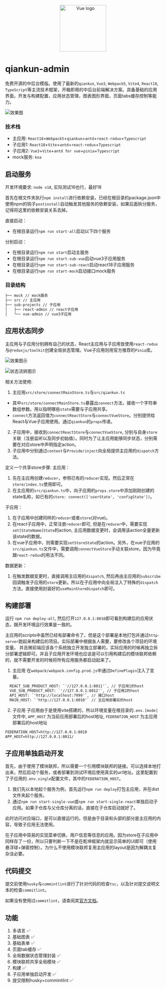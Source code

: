 <p align="center"><img width="150" src="./src/assets/images/logo.png" alt="Vue logo" /></p>

# qiankun-admin

免费开源的中后台模版。使用了最新的`qiankun`, `Vue3`, `Webpack5`, `Vite4`, `React18`, `TypeScript`等主流技术框架，开箱即用的中后台前端解决方案。具备基础的应用界面，开发与构建配置，应用状态管理，图表图形界面，页面tabs缓存控制等能力。

![效果图](./src/assets/images/example.gif)

### 技术栈
- 主应用: `React18`+`Webpack5`+`qiankun`+`antd`+`react-redux`+`Typescript`
- 子应用1: `React18`+`Vite`+`antd`+`react-redux`+`Typescript`
- 子应用2: `Vue3`+`Vite`+`antd for vue`+`pinia`+`Typescript`
- mock服务: `koa`

## 启动服务

开发环境要求: `node v18`, 实际测试16也行，最好18

首先在根文件夹执行`npm install`进行依赖安装，已经在根目录的package.json中使用npm的钩子`postinstall`自动触发其他服务的依赖安装，如果后面拆分服务，记得将这里的依赖安装关系去掉。

直接启动：
- 在根目录运行`npm run start-all`启动以下四个服务

分别启动：
- 在根目录运行`npm run start`启动主服务
- 在根目录运行`npm run start-sub-vue`启动vue3子应用服务
- 在根目录运行`npm run start-sub-react`启动react18子应用服务
- 在根目录运行`npm run start-mock`启动接口mock服务

### 目录结构

```txt
├── mock // mock服务
├── src // 主应用
├── sub-projects // 子应用
│   ├── react-admin // react子应用
│   └── vue-admin // vue3子应用
```

## 应用状态同步

主应用与子应用分别拥有自己的状态，React主应用与子应用皆使用`react-redux`与`@reduxjs/toolkit`创建全局状态管理。Vue子应用则用官方推荐的`Pinia`库。

![效果图示](./src/assets/images/store-share.gif)

![状态流转图示](./src/assets/images/class/global-store.drawio.png)

相关方法使用:
1. 主应用`src/store/connectMainStore.ts`与`src/qiankun.ts`
  - 其中`src/store/connectMainStore.ts`暴露出`connect`方法，接收一个字符串数组参数。用以指明哪些`state`需要与子应用共享。
  - `connect`方法返回值为`connectReactStore`与`connectVueStore`。分别提供给React与Vue子应用使用。通过`qiankun`的`props`传递。
2. 子应用中，接收到`connectReactStore`与`connectVueStore`, 分别与自身`store`关联（注册监听以及同步初始值）。同时为了让主应用能够同步状态，分别需要在对应store中声明指定action。
3. 子应用中分别通过`context`与`Provide/inject`向全局提供主应用的`dispatch`方法。

定义一个共享store步骤:
主应用：
1. 先在主应用创建`reducer`，参照已有的`reducer`实现。然后正常在`store/index.ts`使用即可。
2. 在主应用的`src/qiankun.ts`中，向子应用的`props.store`中添加刚刚创建的state名称，如已有的`store: connect(['userState', 'configState'])`。

子应用：
1. 在子应用中创建同样的`reducer`或者`store`(对vue)。
2. 在react子应用中，正常注册`reducer`即可, 但是在`reducer`中，需要实现`set[StateName]State`的action, 主应用数据变更时，会调用该action全量更新该state的数据。
3. 在vue子应用中，则需要实现`setStoreState`的action。另外，在vue子应用的`src/qiankun.ts`文件中，需要调用`connectVueStore`手动关联store，因为毕竟跟`react-redux`的用法不同。

数据更新：
1. 在触发数据变更时，直接调用主应用的`dispatch`, 然后再由主应用的`subscribe`回调触发子应用的`store`更新。所以在子应用中向全局注入了特殊的`dispatch`方法，直接使用封装好的`useMainStoreDispatch`即可。

## 构建部署

运行 `npm run deploy-all`, 然后打开`127.0.0.1:8010`即可看到构建后的应用状态，跟开发环境运行效果是一致的。

主应用的scripts中虽然已经有部署命令了，但是这个部署是本地打包并通过`http-server`跑起来构建后的项目。实际部署中根据各人需要，要修改各个项目的环境变量。
并且微前端应该各个系统独立开发独立部署的，实际应用的时候再独立拆分部署逻辑即可。并且子应用开发环境也应该是可以引用构建后的模块联邦依赖的，就不需要开发的时候将所有应用服务都启动起来了。

1. 主应用
在`webpack/webpack.config.prod.js`中通过`DefinePlugin`注入了变量。
```txt
  REACT_SUB_PRODUCT_HOST: `'//127.0.0.1:8011'`, // 子应用1的host
  VUE_SUB_PRODUCT_HOST: `'//127.0.0.1:8012'`, // 子应用2的host
  API_HOST: `'http://localhost:7999'`, // 接口host
  MAIN_HOST: `'http://127.0.0.1:8010'` // 主应用部署后的host
```
2. 子应用
子应用由于是使用vite搭建的，所以环境变量在根目录的`.env.[mode]`文件中, `APP_HOST` 为当前应用部署后的host地址, `FEDERATION_HOST` 为主应用部署后的host地址
```txt
FEDERATION_HOST=http://127.0.0.1:8010
APP_HOST=http://127.0.0.1:8011/
```

## 子应用单独启动开发

首先，由于使用了模块联邦，所以需要一个引用模块联邦的链接。可以选择本地打出来，然后启动个服务，或者部署到测试环境后使用真实的url地址。这里配置到了子应用的`.env.single`配置文件，其中的`FEDERATION_HOST`。

1. 我们先以本地起个服务为例，首先运行`npm run deploy`打包主应用，并在dist文件夹起个服务。
2. 通过`npm run start-single-vue`或`npm run start-single-react`单独启动子应用。如果子仓库与父仓库分离的话，直接在子仓库启动就好了。

此时访问对应端口，是可以直接运行的。但是由于目录和头部的部分是主应用的内容，导致子应用无法使用。

在子应用中简易的实现菜单切换，用户信息等信息的应用。因为store在子应用中同样存了一份，所以只要判断一下不是在乾坤框架内就显示简单的UI即可（使用悬浮球+弹窗控制）。为什么不使用模块联邦复用主应用的layout是因为解耦太复杂没必要。

## 代码提交

提交前使用`husky`与`commintlint`进行了针对代码的检查`tsc`，以及针对提交说明文本的检查`commitlint`。

如果没有使用过`commitlint`，请查阅其[官方文档](https://www.conventionalcommits.org/en/v1.0.0/)。

## 功能

1. 多语言 ✅
3. 基础图表 ✅
4. 基础表单 ✅
5. 页面tab缓存 ✅
6. 全局数据状态管理封装 ✅
7. 模块联邦共享全局模块 ✅
8. 构建 ✅
9. 子应用单独启动开发 ✅
10. 提交限制husky+commintlint ✅
